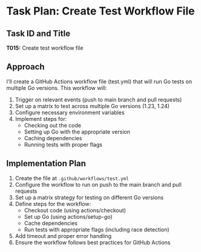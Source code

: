 # Task Plan: Create Test Workflow File

## Task ID and Title
**T015:** Create test workflow file

## Approach
I'll create a GitHub Actions workflow file (test.yml) that will run Go tests on multiple Go versions. This workflow will:

1. Trigger on relevant events (push to main branch and pull requests)
2. Set up a matrix to test across multiple Go versions (1.23, 1.24)
3. Configure necessary environment variables
4. Implement steps for:
   - Checking out the code
   - Setting up Go with the appropriate version
   - Caching dependencies
   - Running tests with proper flags

## Implementation Plan

1. Create the file at `.github/workflows/test.yml`
2. Configure the workflow to run on push to the main branch and pull requests
3. Set up a matrix strategy for testing on different Go versions
4. Define steps for the workflow:
   - Checkout code (using actions/checkout)
   - Set up Go (using actions/setup-go)
   - Cache dependencies
   - Run tests with appropriate flags (including race detection)
5. Add timeout and proper error handling
6. Ensure the workflow follows best practices for GitHub Actions
